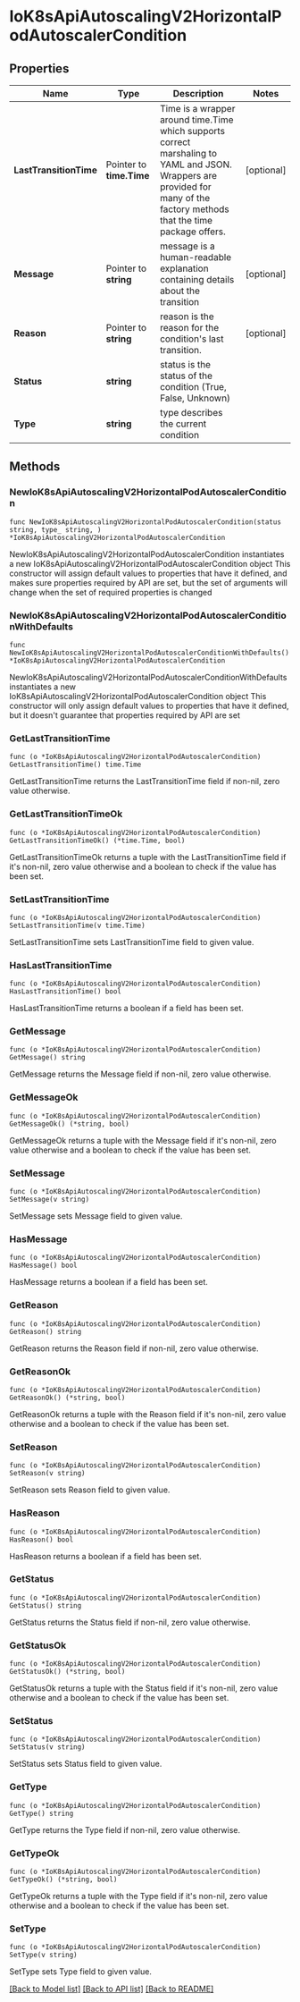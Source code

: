 # IoK8sApiAutoscalingV2HorizontalPodAutoscalerCondition

## Properties

Name | Type | Description | Notes
------------ | ------------- | ------------- | -------------
**LastTransitionTime** | Pointer to **time.Time** | Time is a wrapper around time.Time which supports correct marshaling to YAML and JSON.  Wrappers are provided for many of the factory methods that the time package offers. | [optional] 
**Message** | Pointer to **string** | message is a human-readable explanation containing details about the transition | [optional] 
**Reason** | Pointer to **string** | reason is the reason for the condition&#39;s last transition. | [optional] 
**Status** | **string** | status is the status of the condition (True, False, Unknown) | 
**Type** | **string** | type describes the current condition | 

## Methods

### NewIoK8sApiAutoscalingV2HorizontalPodAutoscalerCondition

`func NewIoK8sApiAutoscalingV2HorizontalPodAutoscalerCondition(status string, type_ string, ) *IoK8sApiAutoscalingV2HorizontalPodAutoscalerCondition`

NewIoK8sApiAutoscalingV2HorizontalPodAutoscalerCondition instantiates a new IoK8sApiAutoscalingV2HorizontalPodAutoscalerCondition object
This constructor will assign default values to properties that have it defined,
and makes sure properties required by API are set, but the set of arguments
will change when the set of required properties is changed

### NewIoK8sApiAutoscalingV2HorizontalPodAutoscalerConditionWithDefaults

`func NewIoK8sApiAutoscalingV2HorizontalPodAutoscalerConditionWithDefaults() *IoK8sApiAutoscalingV2HorizontalPodAutoscalerCondition`

NewIoK8sApiAutoscalingV2HorizontalPodAutoscalerConditionWithDefaults instantiates a new IoK8sApiAutoscalingV2HorizontalPodAutoscalerCondition object
This constructor will only assign default values to properties that have it defined,
but it doesn't guarantee that properties required by API are set

### GetLastTransitionTime

`func (o *IoK8sApiAutoscalingV2HorizontalPodAutoscalerCondition) GetLastTransitionTime() time.Time`

GetLastTransitionTime returns the LastTransitionTime field if non-nil, zero value otherwise.

### GetLastTransitionTimeOk

`func (o *IoK8sApiAutoscalingV2HorizontalPodAutoscalerCondition) GetLastTransitionTimeOk() (*time.Time, bool)`

GetLastTransitionTimeOk returns a tuple with the LastTransitionTime field if it's non-nil, zero value otherwise
and a boolean to check if the value has been set.

### SetLastTransitionTime

`func (o *IoK8sApiAutoscalingV2HorizontalPodAutoscalerCondition) SetLastTransitionTime(v time.Time)`

SetLastTransitionTime sets LastTransitionTime field to given value.

### HasLastTransitionTime

`func (o *IoK8sApiAutoscalingV2HorizontalPodAutoscalerCondition) HasLastTransitionTime() bool`

HasLastTransitionTime returns a boolean if a field has been set.

### GetMessage

`func (o *IoK8sApiAutoscalingV2HorizontalPodAutoscalerCondition) GetMessage() string`

GetMessage returns the Message field if non-nil, zero value otherwise.

### GetMessageOk

`func (o *IoK8sApiAutoscalingV2HorizontalPodAutoscalerCondition) GetMessageOk() (*string, bool)`

GetMessageOk returns a tuple with the Message field if it's non-nil, zero value otherwise
and a boolean to check if the value has been set.

### SetMessage

`func (o *IoK8sApiAutoscalingV2HorizontalPodAutoscalerCondition) SetMessage(v string)`

SetMessage sets Message field to given value.

### HasMessage

`func (o *IoK8sApiAutoscalingV2HorizontalPodAutoscalerCondition) HasMessage() bool`

HasMessage returns a boolean if a field has been set.

### GetReason

`func (o *IoK8sApiAutoscalingV2HorizontalPodAutoscalerCondition) GetReason() string`

GetReason returns the Reason field if non-nil, zero value otherwise.

### GetReasonOk

`func (o *IoK8sApiAutoscalingV2HorizontalPodAutoscalerCondition) GetReasonOk() (*string, bool)`

GetReasonOk returns a tuple with the Reason field if it's non-nil, zero value otherwise
and a boolean to check if the value has been set.

### SetReason

`func (o *IoK8sApiAutoscalingV2HorizontalPodAutoscalerCondition) SetReason(v string)`

SetReason sets Reason field to given value.

### HasReason

`func (o *IoK8sApiAutoscalingV2HorizontalPodAutoscalerCondition) HasReason() bool`

HasReason returns a boolean if a field has been set.

### GetStatus

`func (o *IoK8sApiAutoscalingV2HorizontalPodAutoscalerCondition) GetStatus() string`

GetStatus returns the Status field if non-nil, zero value otherwise.

### GetStatusOk

`func (o *IoK8sApiAutoscalingV2HorizontalPodAutoscalerCondition) GetStatusOk() (*string, bool)`

GetStatusOk returns a tuple with the Status field if it's non-nil, zero value otherwise
and a boolean to check if the value has been set.

### SetStatus

`func (o *IoK8sApiAutoscalingV2HorizontalPodAutoscalerCondition) SetStatus(v string)`

SetStatus sets Status field to given value.


### GetType

`func (o *IoK8sApiAutoscalingV2HorizontalPodAutoscalerCondition) GetType() string`

GetType returns the Type field if non-nil, zero value otherwise.

### GetTypeOk

`func (o *IoK8sApiAutoscalingV2HorizontalPodAutoscalerCondition) GetTypeOk() (*string, bool)`

GetTypeOk returns a tuple with the Type field if it's non-nil, zero value otherwise
and a boolean to check if the value has been set.

### SetType

`func (o *IoK8sApiAutoscalingV2HorizontalPodAutoscalerCondition) SetType(v string)`

SetType sets Type field to given value.



[[Back to Model list]](../README.md#documentation-for-models) [[Back to API list]](../README.md#documentation-for-api-endpoints) [[Back to README]](../README.md)


